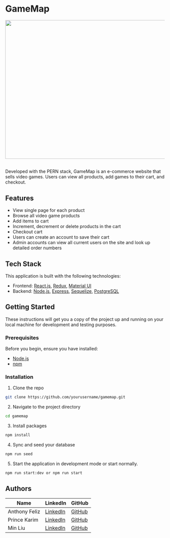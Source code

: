 # GameMap

<img src="./public/gameMap.gif" width="955" height="439.5" />
<br>
<br>

Developed with the PERN stack, GameMap is an e-commerce website that sells video games. Users can view all products, add games to their cart, and checkout.

## Features

- View single page for each product
- Browse all video game products
- Add items to cart
- Increment, decrement or delete products in the cart
- Checkout cart
- Users can create an account to save their cart
- Admin accounts can view all current users on the site and look up detailed order numbers

## Tech Stack

This application is built with the following technologies:

- Frontend: [React.js](https://reactjs.org/), [Redux](https://redux.js.org/), [Material UI](https://material-ui.com/)
- Backend: [Node.js](https://nodejs.org/), [Express](https://expressjs.com/), [Sequelize](https://sequelize.org/), [PostgreSQL](https://www.postgresql.org/)

## Getting Started

These instructions will get you a copy of the project up and running on your local machine for development and testing purposes.

### Prerequisites

Before you begin, ensure you have installed:

- [Node.js](https://nodejs.org/)
- [npm](https://www.npmjs.com/)

### Installation

1. Clone the repo

```bash
git clone https://github.com/yourusername/gamemap.git
```

2. Navigate to the project directory

```bash
cd gamemap
```

3. Install packages

```bash
npm install
```

4. Sync and seed your database

```bash
npm run seed
```

5. Start the application in development mode or start normally.

```bash
npm run start:dev or npm run start
```

## Authors

| Name          | LinkedIn                                              | GitHub                                    |
| ------------- | ----------------------------------------------------- | ----------------------------------------- |
| Anthony Feliz | [LinkedIn](http://www.linkedin.com/in/anthonyfeliz)   | [GitHub](https://github.com/arfgit)       |
| Prince Karim  | [LinkedIn](https://www.linkedin.com/in/prince-karim/) | [GitHub](https://github.com/princegkarim) |
| Min Liu       | [LinkedIn](http://www.linkedin.com/in/minliu64)       | [GitHub](http://github.com/MLiu64)        |
